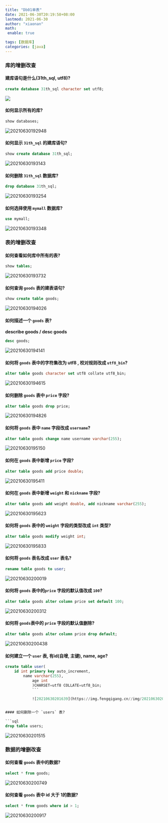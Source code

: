 ```yaml
---
title: "Db01单表"
date: 2021-06-30T20:19:58+08:00
lastmod: 2021-06-30
author: "xiaonan"
math:
 enable: true

tags: [数据库]
categories: [java]
---
```


### 库的增删改查

#### 建库语句是什么(31th_sql, utf8)?

```sql
create database 31th_sql character set utf8;
```

![](https://img.fengqigang.cn//img/20210521114255.png)

#### 如何显示所有的库?

```sql
show databases;
```

![20210630192948](https://img.fengqigang.cn//img/20210630192948.png)

#### 如何显示 `31th_sql` 的建库语句?

```sql
show create database 31th_sql;
```

![20210630193143](https://img.fengqigang.cn//img/20210630193143.png)

#### 如何删除 `31th_sql` 数据库?

```sql
drop database 31th_sql;
```

![20210630193254](https://img.fengqigang.cn//img/20210630193254.png)

#### 如何选择使用 `mymall` 数据库?

```sql
use mymall;
```

![20210630193348](https://img.fengqigang.cn//img/20210630193348.png)


### 表的增删改查

#### 如何查看如何库中所有的表?

```sql
show tables;
```

![20210630193732](https://img.fengqigang.cn//img/20210630193732.png)


#### 如何查询 `goods` 表的建表语句?

```sql
show create table goods;
```
![20210630194026](https://img.fengqigang.cn//img/20210630194026.png)

#### 如何描述一个 `goods` 表?

**describe goods / desc goods**

```sql
desc goods;
```

![20210630194141](https://img.fengqigang.cn//img/20210630194141.png)


#### 如何将 `goods` 表中的字符集改为 utf8 , 校对规则改成 `utf8_bin`?

```sql
alter table goods character set utf8 collate utf8_bin;
```

![20210630194615](https://img.fengqigang.cn//img/20210630194615.png)

#### 如何删除 `goods` 表中 `price` 字段?

```sql
alter table goods drop price;
```

![20210630194826](https://img.fengqigang.cn//img/20210630194826.png)

#### 如何将 `goods` 表中 `name` 字段改成 `username`?

```sql
alter table goods change name username varchar(255);
```

![20210630195150](https://img.fengqigang.cn//img/20210630195150.png)

#### 如何在 `goods` 表中新增 `price` 字段?

```sql
alter table goods add price double;
```

![20210630195411](https://img.fengqigang.cn//img/20210630195411.png)


#### 如何在 `goods` 表中新增 `weight` 和 `nickname` 字段?

```sql
alter table goods add weight double, add nickname varchar(255);
```

![20210630195623](https://img.fengqigang.cn//img/20210630195623.png)

#### 如何将 `goods` 表中的 `weight` 字段的类型改成 `int` 类型?

```sql
alter table goods modify weight int;
```

![20210630195833](https://img.fengqigang.cn//img/20210630195833.png)

#### 如何将 `goods` 表名改成 `user` 表名?

```sql
rename table goods to user;
```

![20210630200019](https://img.fengqigang.cn//img/20210630200019.png)

#### 如何将 `goods` 表中的`price` 字段的默认值改成 `100`?

```sql
alter table goods alter column price set default 100;
```

![20210630200312](https://img.fengqigang.cn//img/20210630200312.png)

#### 如何将 `goods`表中的 `price` 字段的默认值删除?

```sql
alter table goods alter column price drop default;
```

![20210630200438](https://img.fengqigang.cn//img/20210630200438.png)


#### 如何建立一个 `user` 表, 有id(自增, 主键), name, age?

```sql
create table user(
	id int primary key auto_increment,
		name varchar(255),
			age int
			)CHARSET=utf8 COLLATE=utf8_bin;
			```

			![20210630201639](https://img.fengqigang.cn//img/20210630201639.png)


#### 如何删除一个 `users` 表?

```sql
drop table users;
```

![20210630201515](https://img.fengqigang.cn//img/20210630201515.png)


### 数据的增删改查

#### 如何查看 `goods` 表中的数据?

```sql
select * from goods;
```

![20210630200749](https://img.fengqigang.cn//img/20210630200749.png)

#### 如何查看 `goods` 表中 id 大于 1的数据?

```sql
select * from goods where id > 1;
```

![20210630200917](https://img.fengqigang.cn//img/20210630200917.png)




